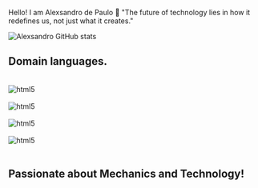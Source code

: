 Hello! I am Alexsandro de Paulo 👋
"The future of technology lies in how it redefines us, not just what it creates."



![Alexsandro GitHub stats](https://github-readme-stats.vercel.app/api?username=alexsandro-alt&show_icons=true&theme=dark) 

## Domain languages.

<div style="display: inline_block"><br/>
  <img olign= "center" alt="html5" src="https://img.shields.io/badge/HTML5-E34F26?style=for-the-badge&logo=html5&logoColor=white" />
  </div>
  
<div style="display: inline_block"><br/>
  <img olign= "center" alt="html5" src="https://img.shields.io/badge/CSS-239120?&style=for-the-badge&logo=css3&logoColor=white" />
  </div>  

<div style="display: inline_block"><br/>
  <img olign= "center" alt="html5" src="https://img.shields.io/badge/JavaScript-F7DF1E?style=for-the-badge&logo=javascript&logoColor=black" />
  </div>  

 <div style="display: inline_block"><br/>
  <img olign= "center" alt="html5" src="https://img.shields.io/badge/Python-14354C?style=for-the-badge&logo=python&logoColor=white" />
  </div><br/>

## Passionate about Mechanics and Technology!

